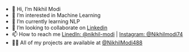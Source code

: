 - 👋 Hi, I’m Nikhil Modi
- 👀 I’m interested in Machine Learning
- 🌱 I’m currently learning NLP
- 💞️ I’m looking to collaborate on [Linkedin](https://www.linkedin.com/in/nikhil-modi-89821a1ab)
- 📫 How to reach me [LinedIn: @nikhil-modi](https://www.linkedin.com/in/nikhil-modi-89821a1ab) | [Instagram: @Nikhilmodi74](https://www.instagram.com/nikhilmodi74/)
- 👨‍💻 All of my projects are available at [@NikhilModi488](https://github.com/NikhilModi488)
<!---
NikhilModi488/NikhilModi488 is a ✨ special ✨ repository because its `README.md` (this file) appears on your GitHub profile.
You can click the Preview link to take a look at your changes.
--->
